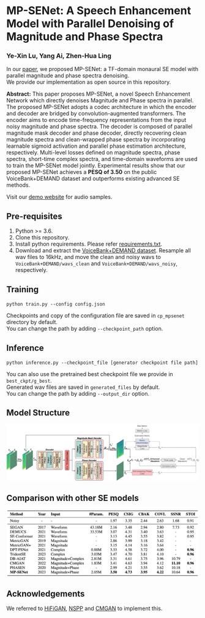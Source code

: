 # MP-SENet: A Speech Enhancement Model with Parallel Denoising of Magnitude and Phase Spectra
### Ye-Xin Lu, Yang Ai, Zhen-Hua Ling
In our [paper](https://arxiv.org/abs/2305.13686), we proposed MP-SENet: a TF-domain monaural SE model with parallel magnitude and phase spectra denoising.<br>
We provide our implementation as open source in this repository.

**Abstract:** 
This paper proposes MP-SENet, a novel Speech Enhancement Network which directly denoises Magnitude and Phase spectra in parallel. The proposed MP-SENet adopts a codec architecture in which the encoder and decoder are bridged by convolution-augmented transformers. The encoder aims to encode time-frequency representations from the input noisy magnitude and phase spectra. The decoder is composed of parallel magnitude mask decoder and phase decoder, directly recovering clean magnitude spectra and clean-wrapped phase spectra by incorporating learnable sigmoid activation and parallel phase estimation architecture, respectively. Multi-level losses defined on magnitude spectra, phase spectra, short-time complex spectra, and time-domain waveforms are used to train the MP-SENet model jointly. Experimental results show that our proposed MP-SENet achieves a **PESQ of 3.50** on the public VoiceBank+DEMAND dataset and outperforms existing advanced SE methods.

Visit our [demo website](http://yxlu-0102.github.io/mpsenet-demo) for audio samples.

## Pre-requisites
1. Python >= 3.6.
2. Clone this repository.
3. Install python requirements. Please refer [requirements.txt](https://github.com/yxlu-0102/MP-SENet/blob/main/requirements.txt).
4. Download and extract the [VoiceBank+DEMAND dataset](https://datashare.ed.ac.uk/handle/10283/1942). Resample all wav files to 16kHz, and move the clean and noisy wavs to `VoiceBank+DEMAND/wavs_clean` and `VoiceBank+DEMAND/wavs_noisy`, respectively. 

## Training
```
python train.py --config config.json
```
Checkpoints and copy of the configuration file are saved in `cp_mpsenet` directory by default.<br>
You can change the path by adding `--checkpoint_path` option.

## Inference
```
python inference.py --checkpoint_file [generator checkpoint file path]
```
You can also use the pretrained best checkpoint file we provide in `best_ckpt/g_best`.<br>
Generated wav files are saved in `generated_files` by default.<br>
You can change the path by adding `--output_dir` option.

## Model Structure
![model](Figures/model_short_version.png)

## Comparison with other SE models
![comparison](Figures/table_short_version.png)

## Acknowledgements
We referred to [HiFiGAN](https://github.com/jik876/hifi-gan), [NSPP](https://github.com/YangAi520/NSPP) 
and [CMGAN](https://github.com/ruizhecao96/CMGAN) to implement this.
